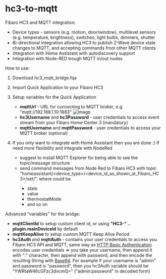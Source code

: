 # hc3-to-mqtt
Fibaro HC3 and MQTT integration:
   * Device types - sensors (e.g. motion, door/window), multilevel sensors (e.g. temperature, brightness), switches, light bulbs, dimmers, shutter
   * Bi-directional integration allowing HC3 to publish Z-Wave device state changes to MQTT, and accepting commands from other MQTT clients
   * Integration with Home Assistant with autodiscovery support
   * Integration with Node-RED trough MQTT in/out nodes


How to use:
1. Download hc3_mqtt_bridge.fqa
2. Import Quick Application to your Fibaro HC3
3. Setup variables for the Quick Application
   * **mqttUrl** - URL for connecting to MQTT broker, e.g. "mqtt://192.168.1.10:1883"
![image](https://user-images.githubusercontent.com/1070777/107926657-a6cdce00-6f7e-11eb-917c-a66f2cc40e1b.png)
   * **hc3Username** and **hc3Password** - user credentials to access event stream from your Fibaro Home Center 3 (mandatory)
   * **mqttUsername** and **mqttPassword** - user credentials to access your MQTT broker (optional)

4. If you only want to integrate with Home Assistant then you are done :) If need more flexibility and integrate with NodeRed
   * suggest to install MQTT Explorer for being able to see the topic/message structure
   * send command messages from Node Red to Fibaro HC3 with topic "homeassistant/<device_type>/<device_id_as_shown_at_Fibaro_HC3>/set/<property>", where <property> could be
      * state
      * value 
      * thermostatMode
      * and so on


Advanced "variables" for the bridge:
   * **mqttClientId** to setup custom client id, or using **"HC3-" .. plugin.mainDeviceId** by default
   * **mqttKeepAlive** to setup custom MQTT Keep Alive Period
   * **hc3Auth** and **mqttAuth** - contains your user credentials to access you Fibaro HC3 API and MQTT, same way as [HTTP Basic Authentication](https://en.wikipedia.org/wiki/Basic_access_authentication) encodes user credentials => you take your username, then append it with ":" character, then append with password, and then encode the resulting String with [Base64](https://www.base64encode.org/). For example if your username is "admin" and password is "password", then you hc3Auth variable should be "YWRtaW46cGFzc3dvcmQ=" ("admin:password" in decoded form)
